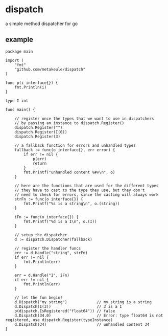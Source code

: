 dispatch
========

a simple method dispatcher for go


example
-------

	package main

	import (
		"fmt"
		"github.com/metakeule/dispatch"
	)

	func p(i interface{}) {
		fmt.Println(i)
	}

	type I int

	func main() {

		// register once the types that we want to use in dispatchers
		// by passing an instance to dispatch.Register()
		dispatch.Register("")
		dispatch.Register(I(0))
		dispatch.Register(3)

		// a fallback function for errors and unhandled types
		fallback := func(o interface{}, err error) {
			if err != nil {
				p(err)
				return
			}
			fmt.Printf("unhandled content %#v\n", o)
		}

		// here are the functions that are used for the different types
		// they have to cast to the type they use, but they don't
		// need to check for errors, since the casting will always work
		strFn := func(o interface{}) {
			fmt.Printf("%s is a string\n", o.(string))
		}

		iFn := func(o interface{}) {
			fmt.Printf("%d is a I\n", o.(I))
		}

		// setup the dispatcher
		d := dispatch.Dispatcher(fallback)

		// register the handler funcs
		err := d.Handle("string", strFn)
		if err != nil {
			fmt.Println(err)
		}

		err = d.Handle("I", iFn)
		if err != nil {
			fmt.Println(err)
		}

		// let the fun begin!
		d.Dispatch("my string")             // my string is a string
		d.Dispatch(I(3))                    // 3 is a I
		p(dispatch.IsRegistered("float64")) // false
		d.Dispatch(34.0)                    // Error: type float64 is not registered, use dispatch.Register(typeInstance)
		d.Dispatch(34)                      // unhandled content 34
	}
